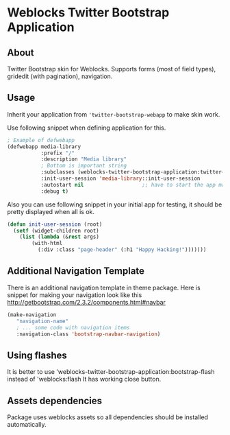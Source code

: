 # Weblocks Twitter Bootstrap Application

## About

Twitter Bootstrap skin for Weblocks. 
Supports forms (most of field types), gridedit (with pagination), navigation.

## Usage 

Inherit your application from `'twitter-bootstrap-webapp` to make skin work.

Use following snippet when defining application for this.

```lisp
; Example of defwebapp
(defwebapp media-library
           :prefix "/" 
           :description "Media library"
           ; Bottom is important string
           :subclasses (weblocks-twitter-bootstrap-application:twitter-bootstrap-webapp)
           :init-user-session 'media-library::init-user-session
           :autostart nil                   ;; have to start the app manually
           :debug t)
```

Also you can use following snippet in your initial app for testing, it should be pretty displayed when all is ok. 

```lisp
(defun init-user-session (root)
  (setf (widget-children root)
	(list (lambda (&rest args)
		(with-html
		  (:div :class "page-header" (:h1 "Happy Hacking!")))))))
```

## Additional Navigation Template

There is an additional navigation template in theme package.
Here is snippet for making your navigation look like this http://getbootstrap.com/2.3.2/components.html#navbar

```lisp
(make-navigation 
   "navigation-name"
   ; ... some code with navigation items
   :navigation-class 'bootstrap-navbar-navigation)
```

## Using flashes

It is better to use 'weblocks-twitter-bootstrap-application:bootstrap-flash instead of 'weblocks:flash 
It has working close button.

## Assets dependencies

Package uses weblocks assets so all dependencies should be installed automatically.
